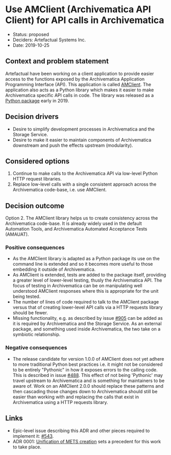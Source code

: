 # Use AMClient (Archivematica API Client) for API calls in Archivematica

* Status: proposed
* Deciders: Artefactual Systems Inc.
* Date: 2019-10-25

## Context and problem statement

Artefactual have been working on a client application to provide easier access
to the functions exposed by the Archivematica Application Programming Interface
(API). This application is called [AMClient][amclient-1]. The application also
acts as a Python library which makes it easier to make Archivematica specific
API calls in code. The library was released as a [Python package][amclient-2]
early in 2019.

## Decision drivers

* Desire to simplify development processes in Archivematica and the Storage
  Service.
* Desire to make it easier to maintain components of Archivematica downstream
  and push the effects upstream (modularity).

## Considered options

1. Continue to make calls to the Archivematica API via low-level Python HTTP
   request libraries.
2. Replace low-level calls with a single consistent approach across the
   Archivematica code-base, i.e. use AMClient.

## Decision outcome

Option 2. The AMClient library helps us to create consistency across the
Archivematica code-base. It is already widely used in the default Automation
Tools, and Archivematica Automated Acceptance Tests (AMAUAT).

### Positive consequences

* As the AMClient library is adapted as a Python package its use on the command
  line is extended and so it becomes more useful to those embedding it outside
  of Archivematica.
* As AMClient is extended, tests are added to the package itself, providing a
  greater level of lower-level testing, thusly the Archivematica API. The focus
  of testing in Archivematica can be on manipulating well understood AMClient
  responses where this is appropriate for the unit being tested.
* The number of lines of code required to talk to the AMClient package versus
  that of creating lower-level API calls via a HTTP requests library should be
  fewer.
* Missing functionality, e.g. as described by issue [#905][amclient-3] can be
  added as it is required by Archivematica and the Storage Service. As an
  external package, and something used inside Archivematica, the two take on a
  symbiotic relationship.

### Negative consequences

* The release candidate for version 1.0.0 of AMClient does not yet adhere to
  more traditional Python best practices i.e. it might not be considered to be
  entirely "Pythonic" in how it exposes errors to the calling code. This is
  described in issue [#488][amclient-4]. This effect of not being 'Pythonic'
  may travel upstream to Archivematica and is something for maintainers to be
  aware of. Work on an AMClient 2.0.0 should replace these patterns and then
  cascading those changes down to Archivematica should still be easier than
  working with and replacing the calls that exist in Archivematica using a HTTP
  requests library.

## Links

* Epic-level issue describing this ADR and other pieces required to implement
  it: [#543][amclient-5].
* ADR 0001: [Unification of METS creation][amclient-6] sets a precedent for
  this work to take place.

[amclient-1]: https://github.com/artefactual-labs/amclient
[amclient-2]: https://pypi.org/project/amclient/
[amclient-3]: https://github.com/archivematica/Issues/issues/905
[amclient-4]: https://github.com/archivematica/Issues/issues/488
[amclient-5]: https://github.com/archivematica/Issues/issues/543
[amclient-6]: https://adr.archivematica.org/0001-unification-of-mets-creation.html
